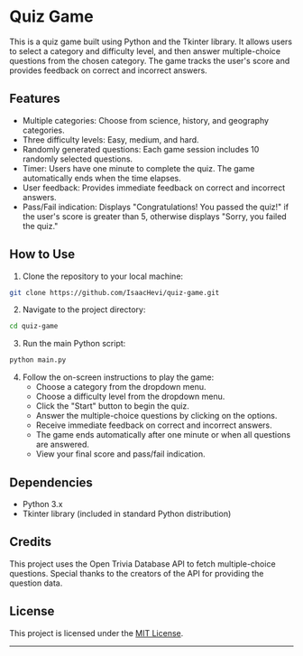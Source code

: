 # Quiz Game

This is a quiz game built using Python and the Tkinter library. It allows users to select a category and difficulty level, and then answer multiple-choice questions from the chosen category. The game tracks the user's score and provides feedback on correct and incorrect answers.

## Features

- Multiple categories: Choose from science, history, and geography categories.
- Three difficulty levels: Easy, medium, and hard.
- Randomly generated questions: Each game session includes 10 randomly selected questions.
- Timer: Users have one minute to complete the quiz. The game automatically ends when the time elapses.
- User feedback: Provides immediate feedback on correct and incorrect answers.
- Pass/Fail indication: Displays "Congratulations! You passed the quiz!" if the user's score is greater than 5, otherwise displays "Sorry, you failed the quiz."

## How to Use

1. Clone the repository to your local machine:

```bash
git clone https://github.com/IsaacHevi/quiz-game.git
```

2. Navigate to the project directory:

```bash
cd quiz-game
```

3. Run the main Python script:

```bash
python main.py
```

4. Follow the on-screen instructions to play the game:
   - Choose a category from the dropdown menu.
   - Choose a difficulty level from the dropdown menu.
   - Click the "Start" button to begin the quiz.
   - Answer the multiple-choice questions by clicking on the options.
   - Receive immediate feedback on correct and incorrect answers.
   - The game ends automatically after one minute or when all questions are answered.
   - View your final score and pass/fail indication.

## Dependencies

- Python 3.x
- Tkinter library (included in standard Python distribution)

## Credits

This project uses the Open Trivia Database API to fetch multiple-choice questions. Special thanks to the creators of the API for providing the question data.

## License

This project is licensed under the [MIT License](LICENSE).

---
